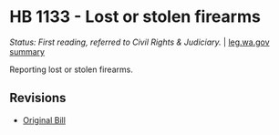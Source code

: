# HB 1133 - Lost or stolen firearms
*Status: First reading, referred to Civil Rights & Judiciary.* | [leg.wa.gov summary](https://app.leg.wa.gov/billsummary?BillNumber=1133&Year=2021)

Reporting lost or stolen firearms.

## Revisions
* [Original Bill](1/)